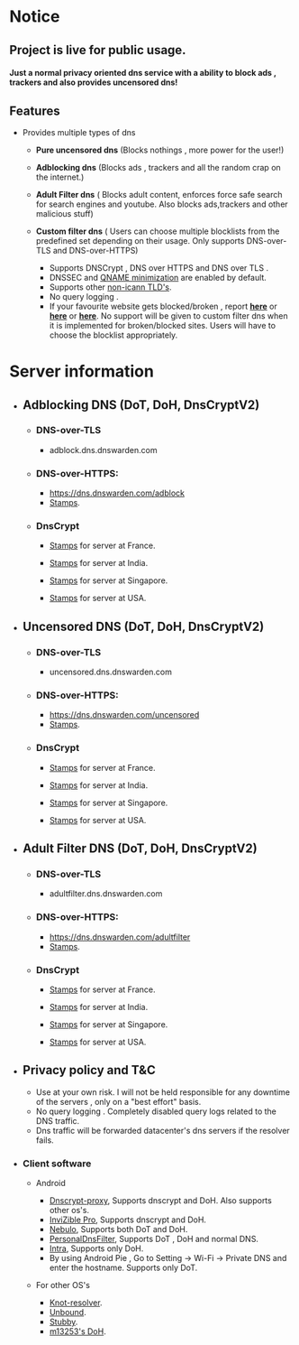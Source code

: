 # Notice

## Project is live for public usage.




#### Just a normal privacy oriented dns service with a ability to block ads , trackers and also provides uncensored dns! 



## Features

* Provides multiple types of dns 
  * **Pure uncensored dns** (Blocks nothings , more power for the user!)
  * **Adblocking dns** (Blocks ads , trackers and all the random crap on the internet.)
  * **Adult Filter dns** ( Blocks adult content, enforces force safe search for search engines and youtube. Also blocks ads,trackers and other malicious stuff)
  * **Custom filter dns** ( Users can choose multiple blocklists from the predefined set depending on their usage. Only supports DNS-over-TLS and DNS-over-HTTPS)
  

    * Supports DNSCrypt , DNS over HTTPS and DNS over TLS .
    * DNSSEC and [QNAME minimization](https://tools.ietf.org/html/rfc7816) are enabled by default.
    * Supports other [non-icann TLD's](https://github.com/bhanupratapys/dnswarden/issues/7#issuecomment-548266343).
    * No query logging .
    * If your favourite website gets blocked/broken , report **[ here](https://github.com/dnswarden/blocklist-staging)** or **[ here](https://t.me/dnswarden)** or **[ here](mailto:dns-support@dnswarden.com)**. No support will be given to custom filter dns when it is implemented for broken/blocked sites. Users will have to choose the blocklist appropriately. 
    
    
 # Server information
 
* ## Adblocking DNS (DoT, DoH, DnsCryptV2)
  
  
  * ### DNS-over-TLS
     *  adblock.dns.dnswarden.com
  
  * ### DNS-over-HTTPS: 
    *  https://dns.dnswarden.com/adblock
    *  [Stamps](https://github.com/bhanupratapys/dnswarden/tree/master/stamps/DoH/adblock).

    
  * ### DnsCrypt
      * [Stamps](https://github.com/bhanupratapys/dnswarden/blob/master/stamps/DnsCrypt/adblock/France.md) for server at France.
      
      * [Stamps](https://github.com/bhanupratapys/dnswarden/blob/master/stamps/DnsCrypt/adblock/India.md) for server at India.
      
      * [Stamps](https://github.com/bhanupratapys/dnswarden/blob/master/stamps/DnsCrypt/adblock/Singapore.md) for server at Singapore.
      
      * [Stamps](https://github.com/bhanupratapys/dnswarden/blob/master/stamps/DnsCrypt/adblock/USA.md) for server at USA.
         
         
   


   

       
* ## Uncensored DNS (DoT, DoH, DnsCryptV2)
  
  
  * ### DNS-over-TLS
     *  uncensored.dns.dnswarden.com
  
  * ### DNS-over-HTTPS: 
    *  https://dns.dnswarden.com/uncensored
    *  [Stamps](https://github.com/bhanupratapys/dnswarden/tree/master/stamps/DoH/uncensored).
 
    
    
  * ### DnsCrypt

      * [Stamps](https://github.com/bhanupratapys/dnswarden/blob/master/stamps/DnsCrypt/uncensored/France.md) for server at France.
      
      * [Stamps](https://github.com/bhanupratapys/dnswarden/blob/master/stamps/DnsCrypt/uncensored/India.md) for server at India.
      
      * [Stamps](https://github.com/bhanupratapys/dnswarden/blob/master/stamps/DnsCrypt/uncensored/Singapore.md) for server at Singapore.
      
      * [Stamps](https://github.com/bhanupratapys/dnswarden/blob/master/stamps/DnsCrypt/uncensored/USA.md) for server at USA.

          

       
       
* ## Adult Filter DNS (DoT, DoH, DnsCryptV2)
  
  
  * ### DNS-over-TLS
     *  adultfilter.dns.dnswarden.com
  
  * ### DNS-over-HTTPS: 
    *  https://dns.dnswarden.com/adultfilter
    *  [Stamps](https://github.com/bhanupratapys/dnswarden/tree/master/stamps/DoH/adultfilter).

    
    
  * ### DnsCrypt
  
      * [Stamps](https://github.com/bhanupratapys/dnswarden/blob/master/stamps/DnsCrypt/adultfilter/France.md) for server at France.
      
      * [Stamps](https://github.com/bhanupratapys/dnswarden/blob/master/stamps/DnsCrypt/adultfilter/India.md) for server at India.
      
      * [Stamps](https://github.com/bhanupratapys/dnswarden/blob/master/stamps/DnsCrypt/adultfilter/Singapore.md) for server at Singapore.
      
      * [Stamps](https://github.com/bhanupratapys/dnswarden/blob/master/stamps/DnsCrypt/adultfilter/USA.md) for server at USA.



       
* ## Privacy policy and T&C
  * Use at your own risk. I will not be held responsible for any downtime of the servers , only on a "best effort" basis.
  * No query logging . Completely disabled query logs related to the DNS traffic.
  * Dns traffic will be forwarded datacenter's dns servers if the resolver fails. 





* ### Client software

    * Android
      * [Dnscrypt-proxy](https://github.com/DNSCrypt/dnscrypt-proxy), Supports dnscrypt and DoH. Also supports other os's.
      * [InviZible Pro](https://f-droid.org/en/packages/pan.alexander.tordnscrypt.stable), Supports dnscrypt and DoH.
      * [Nebulo](https://git.frostnerd.com/PublicAndroidApps/smokescreen#installation), Supports both DoT and DoH.
      * [PersonalDnsFilter](https://zenz-solutions.de/personaldnsfilter), Supports DoT , DoH and normal DNS.
      * [Intra](https://play.google.com/store/apps/details?id=app.intra), Supports only DoH.
      * By using Android Pie , Go to Setting -> Wi-Fi -> Private DNS and enter the hostname. Supports only DoT.
      
     
    * For other OS's
       * [Knot-resolver](https://www.knot-resolver.cz).
       * [Unbound](https://nlnetlabs.nl/projects/unbound/about).
       * [Stubby](https://dnsprivacy.org/wiki/display/DP/DNS+Privacy+Daemon+-+Stubby).
       * [m13253's DoH](https://github.com/m13253/dns-over-https).




